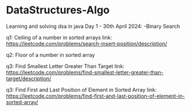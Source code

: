 # DataStructures-Algo
Learning and solving dsa in java
Day 1 - 30th April 2024:
-Binary Search

q1: Ceiling of a number in sorted arrays
link: https://leetcode.com/problems/search-insert-position/description/

q2: Floor of a number in sorted array

q3: Find Smallest Letter Greater Than Target
link: https://leetcode.com/problems/find-smallest-letter-greater-than-target/description/

q3: Find First and Last Position of Element in Sorted Array
link: https://leetcode.com/problems/find-first-and-last-position-of-element-in-sorted-array/
